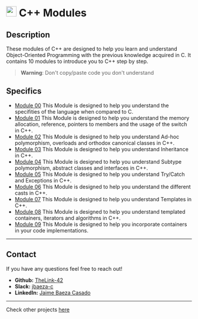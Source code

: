 # <img src="https://user-images.githubusercontent.com/54292953/142726987-139b4a51-9471-4aa3-9051-1bab383c38c9.png"  width="28px"> C++ Modules

## Description

These modules of C++ are designed to help you learn and understand Object-Oriented Programming with the previous knowledge acquired in C.
It contains 10 modules to introduce you to C++ step by step.

>  **Warning**: Don't copy/paste code you don't understand

## Specifics

* [Module 00](https://github.com/TheLink-42/CPP00) This Module is designed to help you understand the specifities of the language when compared to C.
* [Module 01](https://github.com/TheLink-42/CPP01) This Module is designed to help you understand the memory allocation, reference, pointers to members and the usage of the switch in C++.
* [Module 02](https://github.com/TheLink-42/CPP02) This Module is designed to help you understand Ad-hoc polymorphism, overloads and orthodox canonical classes in C++.
* [Module 03](https://github.com/TheLink-42/CPP03) This Module is designed to help you understand Inheritance in C++.
* [Module 04](https://github.com/TheLink-42/CPP04) This Module is designed to help you understand Subtype polymorphism, abstract classes and interfaces in C++.
* [Module 05](https://github.com/TheLink-42/CPP05) This Module is designed to help you understand Try/Catch and Exceptions in C++.
* [Module 06](https://github.com/TheLink-42/CPP06) This Module is designed to help you understand the different casts in C++.
* [Module 07](https://github.com/TheLink-42/CPP07) This Module is designed to help you understand Templates in C++.
* [Module 08](https://github.com/TheLink-42/CPP08) This Module is designed to help you understand templated containers, iterators and algorithms in C++.
* [Module 09](https://github.com/TheLink-42/CPP09) This Module is designed to help you incorporate containers in your code implementations.

---

## Contact

If you have any questions feel free to reach out!

* **Github:** [TheLink-42](https://github.com/TheLink-42)
* **Slack:** [jbaeza-c](https://42born2code.slack.com/team/U05RS80818A)
* **LinkedIn:** [Jaime Baeza Casado](https://www.linkedin.com/in/jaime-baeza-casado-892684327/)

---

Check other projects [here](https://github.com/TheLink-42/42-Journey)

